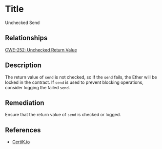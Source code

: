 # Title 
Unchecked Send

## Relationships 
[CWE-252: Unchecked Return Value](https://cwe.mitre.org/data/definitions/252.html)

## Description 
The return value of `send` is not checked, so if the `send` fails, the Ether will be locked in the contract. If `send` is used to prevent blocking operations, consider logging the failed `send`.

## Remediation
Ensure that the return value of `send` is checked or logged. 

## References 
* [CertiK.io](https://certik.io)
